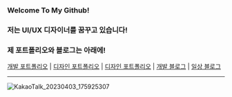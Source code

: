 ### Welcome To My Github!

### 저는 UI/UX 디자이너를 꿈꾸고 있습니다!

### 제 포트폴리오와 블로그는 아래에!
[개발 포트폴리오](https://roan-helmet-ae1.notion.site/Kangwon-Park-52c4be5e07cf4bccbbd06ed5e50b84fd) | 
[디자인 포트폴리오](https://roan-helmet-ae1.notion.site/UI-UX-6cb6ca91de9f4a25a81a92c21c44319b) | 
[디자인 포트폴리오]() | 
[개발 블로그](https://kangwonpark27.tistory.com/) | 
[일상 블로그](https://blog.naver.com/uppersidedreaming)
___
![KakaoTalk_20230403_175925307](https://user-images.githubusercontent.com/97615164/229462524-bcec9441-8f0f-4216-863e-3f7614b4d811.jpg)


<!--
**akns27/akns27** is a ✨ _special_ ✨ repository because its `README.md` (this file) appears on your GitHub profile.

Here are some ideas to get you started:

- 🔭 I’m currently working on ...
- 🌱 I’m currently learning ...
- 👯 I’m looking to collaborate on ...
- 🤔 I’m looking for help with ...
- 💬 Ask me about ...
- 📫 How to reach me: ...
- 😄 Pronouns: ...
- ⚡ Fun fact: ...
-->




